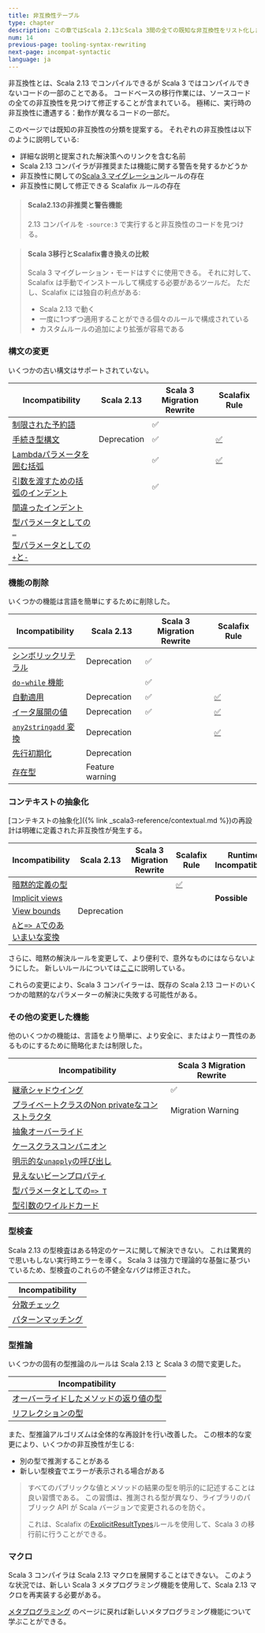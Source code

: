 ```yaml
---
title: 非互換性テーブル
type: chapter
description: この章ではScala 2.13とScala 3間の全ての既知な非互換性をリスト化します  
num: 14
previous-page: tooling-syntax-rewriting
next-page: incompat-syntactic
language: ja
---
```


非互換性とは、Scala 2.13 でコンパイルできるが Scala 3 ではコンパイルできないコードの一部のことである。
コードベースの移行作業には、ソースコードの全ての非互換性を見つけて修正することが含まれている。
極稀に、実行時の非互換性に遭遇する：動作が異なるコードの一部だ。

このページでは既知の非互換性の分類を提案する。
それぞれの非互換性は以下のように説明している:

 - 詳細な説明と提案された解決策へのリンクを含む名前
 - Scala 2.13 コンパイラが非推奨または機能に関する警告を発するかどうか
 - 非互換性に関しての[Scala 3 マイグレーション](tooling-migration-mode.html)ルールの存在
 - 非互換性に関して修正できる Scalafix ルールの存在

> #### Scala2.13の非推奨と警告機能
> 2.13 コンパイルを `-source:3` で実行すると非互換性のコードを見つける。

> #### Scala 3移行とScalafix書き換えの比較
> Scala 3 マイグレーション・モードはすぐに使用できる。
> それに対して、Scalafix は手動でインストールして構成する必要があるツールだ。
> ただし、Scalafix には独自の利点がある:
> 
> - Scala 2.13 で動く
> - 一度に1つずつ適用することができる個々のルールで構成されている
> - カスタムルールの追加により拡張が容易である

### 構文の変更

いくつかの古い構文はサポートされていない。

|Incompatibility|Scala 2.13|Scala 3 Migration Rewrite|Scalafix Rule|
|--- |--- |--- |--- |
|[制限された予約語](incompat-syntactic.html#制限された予約語)||✅||
|[手続き型構文](incompat-syntactic.html#手続き型構文)|Deprecation|✅|[✅](https://scalacenter.github.io/scalafix/docs/rules/ProcedureSyntax.html)|
|[Lambdaパラメータを囲む括弧](incompat-syntactic.html#lambdaパラメータを囲む括弧)||✅|[✅](https://github.com/ohze/scala-rewrites/tree/dotty/#fixscala213parensaroundlambda)|
|[引数を渡すための括弧のインデント](incompat-syntactic.html#引数を渡すための括弧のインデント)||✅||
|[間違ったインデント](incompat-syntactic.html#間違ったインデント)||||
|[型パラメータとしての`_`](incompat-syntactic.html#型パラメータとしての_)||||
|[型パラメータとしての`+`と`-`](incompat-syntactic.html#型パラメータとしてのと-)||||

### 機能の削除

いくつかの機能は言語を簡単にするために削除した。

|Incompatibility|Scala 2.13|Scala 3 Migration Rewrite|Scalafix Rule|
|--- |--- |--- |--- |
|[シンボリックリテラル](incompat-dropped-features.html#シンボリックリテラル)|Deprecation|✅||
|[`do`-`while` 機能](incompat-dropped-features.html#do-while-機能)||✅||
|[自動適用](incompat-dropped-features.html#自動適用)|Deprecation|✅|[✅](https://github.com/scala/scala-rewrites/blob/main/rewrites/src/main/scala/fix/scala213/ExplicitNonNullaryApply.scala)|
|[イータ展開の値](incompat-dropped-features.html#イータ展開の値)|Deprecation|✅|[✅](https://github.com/scala/scala-rewrites/blob/main/rewrites/src/main/scala/fix/scala213/ExplicitNullaryEtaExpansion.scala)|
|[`any2stringadd` 変換](incompat-dropped-features.html#any2stringadd-変換)|Deprecation||[✅](https://github.com/scala/scala-rewrites/blob/main/rewrites/src/main/scala/fix/scala213/Any2StringAdd.scala)|
|[先行初期化](incompat-dropped-features.html#先行初期化)|Deprecation|||
|[存在型](incompat-dropped-features.html#存在型)|Feature warning|||

### コンテキストの抽象化

[コンテキストの抽象化]({% link _scala3-reference/contextual.md %})の再設計は明確に定義された非互換性が発生する。

|Incompatibility|Scala 2.13|Scala 3 Migration Rewrite|Scalafix Rule|Runtime Incompatibility|
|--- |--- |--- |--- |--- |
|[暗黙的定義の型](incompat-contextual-abstractions.html#暗黙的定義の型)|||[✅](https://github.com/ohze/scala-rewrites#fixexplicittypesexplicitimplicittypes)||
|[Implicit views](incompat-contextual-abstractions.html#implicit-views)||||**Possible**|
|[View bounds](incompat-contextual-abstractions.html#view-bounds)|Deprecation||||
|[`A`と`=> A`でのあいまいな変換](incompat-contextual-abstractions.html#aと-aでのあいまいな変換)|||||

さらに、暗黙の解決ルールを変更して、より便利で、意外なものにはならないようにした。
新しいルールについては[ここ](/scala3/reference/changed-features/implicit-resolution.html)に説明している。

これらの変更により、Scala 3 コンパイラーは、既存の Scala 2.13 コードのいくつかの暗黙的なパラメーターの解決に失敗する可能性がある。

### その他の変更した機能

他のいくつかの機能は、言語をより簡単に、より安全に、またはより一貫性のあるものにするために簡略化または制限した。

|Incompatibility|Scala 3 Migration Rewrite|
|--- |--- |
|[継承シャドウイング](incompat-other-changes.html#継承シャドウイング)|✅|
|[プライベートクラスのNon privateなコンストラクタ](incompat-other-changes.html#プライベートクラスのnon-privateなコンストラクタ)|Migration Warning|
|[抽象オーバーライド](incompat-other-changes.html#抽象オーバーライド)||
|[ケースクラスコンパニオン](incompat-other-changes.html#ケースクラスコンパニオン)||
|[明示的な`unapply`の呼び出し](incompat-other-changes.html#明示的なunapplyの呼び出し)||
|[見えないビーンプロパティ](incompat-other-changes.html#見えないビーンプロパティ)||
|[型パラメータとしての`=> T`](incompat-other-changes.html#型パラメータとしての-t)||
|[型引数のワイルドカード](incompat-other-changes.html#型引数のワイルドカード)||

### 型検査

Scala 2.13 の型検査はある特定のケースに関して解決できない。
これは驚異的で思いもしない実行時エラーを導く。
Scala 3 は強力で理論的な基盤に基づいているため、型検査のこれらの不健全なバグは修正された。

|Incompatibility|
|--- |
|[分散チェック](incompat-type-checker.html#分散チェックの不具合修正)|
|[パターンマッチング](incompat-type-checker.html#パターンマッチングの不具合修正)|

### 型推論

いくつかの固有の型推論のルールは Scala 2.13 と Scala 3 の間で変更した。

|Incompatibility|
|--- |
|[オーバーライドしたメソッドの返り値の型](incompat-type-inference.html#オーバーライドしたメソッドの返り値の型)|
|[リフレクションの型](incompat-type-inference.html#リフレクションの型)|

また、型推論アルゴリズムは全体的な再設計を行い改善した。
この根本的な変更により、いくつかの非互換性が生じる:

- 別の型で推測することがある
- 新しい型検査でエラーが表示される場合がある

> すべてのパブリックな値とメソッドの結果の型を明示的に記述することは良い習慣である。
> この習慣は、推測される型が異なり、ライブラリのパブリック API が Scala バージョンで変更されるのを防ぐ。
> 
> これは、Scalafix の[ExplicitResultTypes](https://scalacenter.github.io/scalafix/docs/rules/ExplicitResultTypes.html)ルールを使用して、Scala 3 の移行前に行うことができる。

### マクロ

Scala 3 コンパイラは Scala 2.13 マクロを展開することはできない。
このような状況では、新しい Scala 3 メタプログラミング機能を使用して、Scala 2.13 マクロを再実装する必要がある。

[メタプログラミング](compatibility-metaprogramming.html) のページに戻れば新しいメタプログラミング機能について学ぶことができる。

